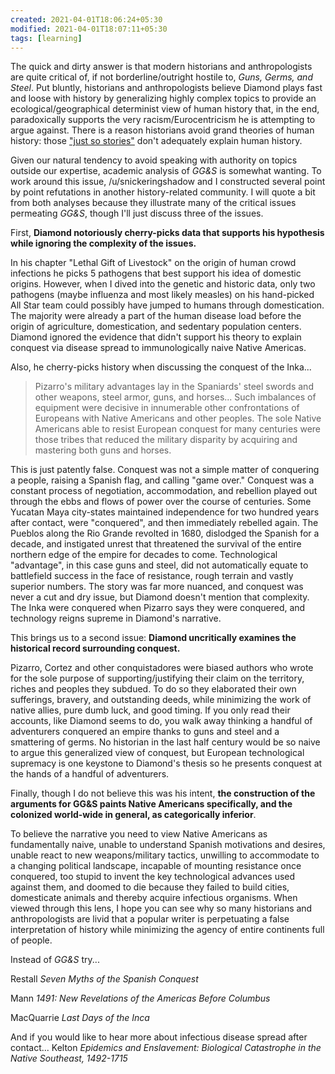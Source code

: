 ```yaml
---
created: 2021-04-01T18:06:24+05:30
modified: 2021-04-01T18:07:11+05:30
tags: [learning]
---
```


 The quick and dirty answer is that modern historians and anthropologists are quite critical of, if not borderline/outright hostile to, *Guns, Germs, and Steel*. Put bluntly, historians and anthropologists believe Diamond plays fast and loose with history by generalizing highly complex topics to provide an ecological/geographical determinist view of human history that, in the end, paradoxically supports the very racism/Eurocentricism he is attempting to argue against. There is a reason historians avoid grand theories of human history: those ["just so stories"](http://en.wikipedia.org/wiki/Just-so_story) don't adequately explain human history. 

Given our natural tendency to avoid speaking with authority on topics outside our expertise, academic analysis of *GG&S* is somewhat wanting. To work around this issue, /u/snickeringshadow and I constructed several point by point refutations in another history-related community. I will quote a bit from both analyses because they illustrate many of the critical issues permeating *GG&S*, though I'll just discuss three of the issues.

First, **Diamond notoriously cherry-picks data that supports his hypothesis while ignoring the complexity of the issues.**

In his chapter "Lethal Gift of Livestock" on the origin of human crowd infections he picks 5 pathogens that best support his idea of domestic origins. However, when I dived into the genetic and historic data, only two pathogens (maybe influenza and most likely measles) on his hand-picked All Star team could possibly have jumped to humans through domestication. The majority were already a part of the human disease load before the origin of agriculture, domestication, and sedentary population centers. Diamond ignored the evidence that didn't support his theory to explain conquest via disease spread to immunologically naive Native Americas. 

Also, he cherry-picks history when discussing the conquest of the Inka...

> Pizarro's military advantages lay in the Spaniards' steel swords and other weapons, steel armor, guns, and horses... Such imbalances of equipment were decisive in innumerable other confrontations of Europeans with Native Americans and other peoples. The sole Native Americans able to resist European conquest for many centuries were those tribes that reduced the military disparity by acquiring and mastering both guns and horses.

This is just patently false. Conquest was not a simple matter of conquering a people, raising a Spanish flag, and calling "game over." Conquest was a constant process of negotiation, accommodation, and rebellion played out through the ebbs and flows of power over the course of centuries. Some Yucatan Maya city-states maintained independence for two hundred years after contact, were "conquered", and then immediately rebelled again. The Pueblos along the Rio Grande revolted in 1680, dislodged the Spanish for a decade, and instigated unrest that threatened the survival of the entire northern edge of the empire for decades to come. Technological "advantage", in this case guns and steel, did not automatically equate to battlefield success in the face of resistance, rough terrain and vastly superior numbers. The story was far more nuanced, and conquest was never a cut and dry issue, but Diamond doesn't mention that complexity. The Inka were conquered when Pizarro says they were conquered, and technology reigns supreme in Diamond's narrative. 

This brings us to a second issue: **Diamond uncritically examines the historical record surrounding conquest.** 

Pizarro, Cortez and other conquistadores were biased authors who wrote for the sole purpose of supporting/justifying their claim on the territory, riches and peoples they subdued. To do so they elaborated their own sufferings, bravery, and outstanding deeds, while minimizing the work of native allies, pure dumb luck, and good timing. If you only read their accounts, like Diamond seems to do, you walk away thinking a handful of adventurers conquered an empire thanks to guns and steel and a smattering of germs. No historian in the last half century would be so naive to argue this generalized view of conquest, but European technological supremacy is one keystone to Diamond's thesis so he presents conquest at the hands of a handful of adventurers.

Finally, though I do not believe this was his intent, **the construction of the arguments for GG&S paints Native Americans specifically, and the colonized world-wide in general, as categorically inferior**. 

To believe the narrative you need to view Native Americans as fundamentally naive, unable to understand Spanish motivations and desires, unable react to new weapons/military tactics, unwilling to accommodate to a changing political landscape, incapable of mounting resistance once conquered, too stupid to invent the key technological advances used against them, and doomed to die because they failed to build cities, domesticate animals and thereby acquire infectious organisms. When viewed through this lens, I hope you can see why so many historians and anthropologists are livid that a popular writer is perpetuating a false interpretation of history while minimizing the agency of entire continents full of people.

Instead of *GG&S* try...

Restall *Seven Myths of the Spanish Conquest*

Mann *1491: New Revelations of the Americas Before Columbus*

MacQuarrie *Last Days of the Inca*

And if you would like to hear more about infectious disease spread after contact... Kelton *Epidemics and Enslavement: Biological Catastrophe in the Native Southeast, 1492-1715* 
